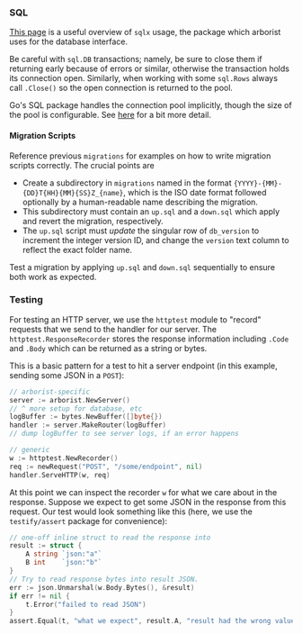 ### SQL

[This page](http://jmoiron.github.io/sqlx/) is a useful overview of `sqlx`
usage, the package which arborist uses for the database interface.

Be careful with `sql.DB` transactions; namely, be sure to close them if
returning early because of errors or similar, otherwise the transaction holds
its connection open. Similarly, when working with some `sql.Rows` always call
`.Close()` so the open connection is returned to the pool.

Go's SQL package handles the connection pool implicitly, though the size of the
pool is configurable. See [here](http://jmoiron.github.io/sqlx/#connectionPool)
for a bit more detail.

#### Migration Scripts

Reference previous `migrations` for examples on how to write migration scripts
correctly. The crucial points are

- Create a subdirectory in `migrations` named in the format
  `{YYYY}-{MM}-{DD}T{HH}{MM}{SS}Z_{name}`, which is the ISO date format
  followed optionally by a human-readable name describing the migration.
- This subdirectory must contain an `up.sql` and a `down.sql` which apply and
  revert the migration, respectively.
- The `up.sql` script must *update* the singular row of `db_version` to
  increment the integer version ID, and change the `version` text column to
  reflect the exact folder name.

Test a migration by applying `up.sql` and `down.sql` sequentially to ensure
both work as expected.

### Testing

For testing an HTTP server, we use the `httptest` module to "record" requests
that we send to the handler for our server. The `httptest.ResponseRecorder`
stores the response information including `.Code` and `.Body` which can be
returned as a string or bytes.

This is a basic pattern for a test to hit a server endpoint (in this example,
sending some JSON in a `POST`):

```go
// arborist-specific
server := arborist.NewServer()
// ^ more setup for database, etc
logBuffer := bytes.NewBuffer([]byte{})
handler := server.MakeRouter(logBuffer)
// dump logBuffer to see server logs, if an error happens

// generic
w := httptest.NewRecorder()
req := newRequest("POST", "/some/endpoint", nil)
handler.ServeHTTP(w, req)
```

At this point we can inspect the recorder `w` for what we care about in the
response. Suppose we expect to get some JSON in the response from this request.
Our test would look something like this (here, we use the `testify/assert`
package for convenience):

```go
// one-off inline struct to read the response into
result := struct {
    A string `json:"a"`
    B int    `json:"b"`
}
// Try to read response bytes into result JSON.
err := json.Unmarshal(w.Body.Bytes(), &result)
if err != nil {
    t.Error("failed to read JSON")
}
assert.Equal(t, "what we expect", result.A, "result had the wrong value for a")
```

